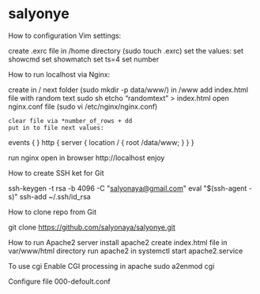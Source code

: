 # salyonye
How to configuration Vim settings:

create .exrc file in /home directory (sudo touch .exrc)
set the values:
   set showcmd
   set showmatch
   set ts=4
   set number

How to run localhost via Nginx:

create in / next folder (sudo mkdir -p data/www/)
in /www add index.html file with random text
sudo sh
etcho “randomtext” > index.html
open nginx.conf file (sudo vi /etc/nginx/nginx.conf)

    clear file via *number_of_rows + dd
    put in to file next values:
   
events { }
http {
        server {
                location / {
                        root /data/www;
                }
        }
}

run nginx 
open in browser http://localhost
enjoy 

How to create SSH ket for Git

ssh-keygen -t rsa -b 4096 -C "salyonaya@gmail.com"
eval "$(ssh-agent -s)"
ssh-add ~/.ssh/id_rsa


How to clone repo from Git

git clone https://github.com/salyonaya/salyonye.git

How to run Apache2 server
install apache2 
create index.html file in var/www/html directory
run apache2 in systemctl start apache2.service

To use cgi
Enable CGI processing in apache
sudo a2enmod cgi

Configure file 000-defoult.conf
